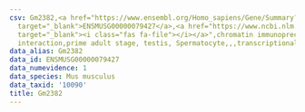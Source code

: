 ```yaml
---
csv: Gm2382,<a href="https://www.ensembl.org/Homo_sapiens/Gene/Summary?db=core;g=ENSMUSG00000079427"
  target="_blank">ENSMUSG00000079427</a>,<a href="https://www.ncbi.nlm.nih.gov/pubmed/25450459"
  target="_blank"><i class="fas fa-file"></i></a>",chromatin immunoprecipitation assay,direct
  interaction,prime adult stage, testis, Spermatocyte,,,transcriptional regulation,
data_alias: Gm2382
data_id: ENSMUSG00000079427
data_numevidence: 1
data_species: Mus musculus
data_taxid: '10090'
title: Gm2382
---
```

